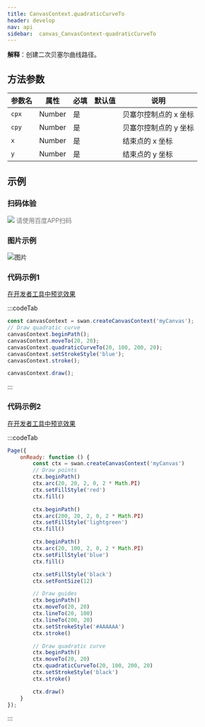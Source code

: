 ```yaml
---
title: CanvasContext.quadraticCurveTo
header: develop
nav: api
sidebar:  canvas_CanvasContext-quadraticCurveTo
---
```

 
**解释**：创建二次贝塞尔曲线路径。

 
## 方法参数

 
|参数名|属性|必填|默认值|说明|
|----|----|----|---|---|
| `cpx`|Number|是|| 贝塞尔控制点的 x 坐标 |
| `cpy`|Number|是|| 贝塞尔控制点的 y 坐标 |
| `x`|Number|是|| 结束点的 x 坐标  |
| `y`|Number|是|| 结束点的 y 坐标 |
## 示例

 
### 扫码体验

<div class='scan-code-container'>
    <img src="https://b.bdstatic.com/miniapp/assets/images/doc_demo/pages_createCanvasContext.png" class="demo-qrcode-image" />
    <font color=#777 12px>请使用百度APP扫码</font>
</div>

###  图片示例  
![图片](../../../../img/api/canvas/quadraticCurveTo.png)

###  代码示例1 

<a href="swanide://fragment/d2d5ff700bbf4feba2a4bf925e0c8d151573725024694" title="在开发者工具中预览效果" target="_self">在开发者工具中预览效果</a>

:::codeTab
```js
const canvasContext = swan.createCanvasContext('myCanvas');
// Draw quadratic curve
canvasContext.beginPath();
canvasContext.moveTo(20, 20);
canvasContext.quadraticCurveTo(20, 100, 200, 20);
canvasContext.setStrokeStyle('blue');
canvasContext.stroke();

canvasContext.draw();
```
:::
###  代码示例2 

<a href="swanide://fragment/6e73fcc749e65bb89a9d52f036dc2b381575452070798" title="在开发者工具中预览效果" target="_self">在开发者工具中预览效果</a>

:::codeTab
```js
Page({
    onReady: function () {
        const ctx = swan.createCanvasContext('myCanvas')
        // Draw points
        ctx.beginPath()
        ctx.arc(20, 20, 2, 0, 2 * Math.PI)
        ctx.setFillStyle('red')
        ctx.fill()

        ctx.beginPath()
        ctx.arc(200, 20, 2, 0, 2 * Math.PI)
        ctx.setFillStyle('lightgreen')
        ctx.fill()

        ctx.beginPath()
        ctx.arc(20, 100, 2, 0, 2 * Math.PI)
        ctx.setFillStyle('blue')
        ctx.fill()

        ctx.setFillStyle('black')
        ctx.setFontSize(12)

        // Draw guides
        ctx.beginPath()
        ctx.moveTo(20, 20)
        ctx.lineTo(20, 100)
        ctx.lineTo(200, 20)
        ctx.setStrokeStyle('#AAAAAA')
        ctx.stroke()

        // Draw quadratic curve
        ctx.beginPath()
        ctx.moveTo(20, 20)
        ctx.quadraticCurveTo(20, 100, 200, 20)
        ctx.setStrokeStyle('black')
        ctx.stroke()

        ctx.draw()
    }
});
```
:::


